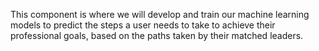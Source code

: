 This component is where we will develop and train our machine learning models to predict the steps a user needs to take to achieve their professional goals, based on the paths taken by their matched leaders.
